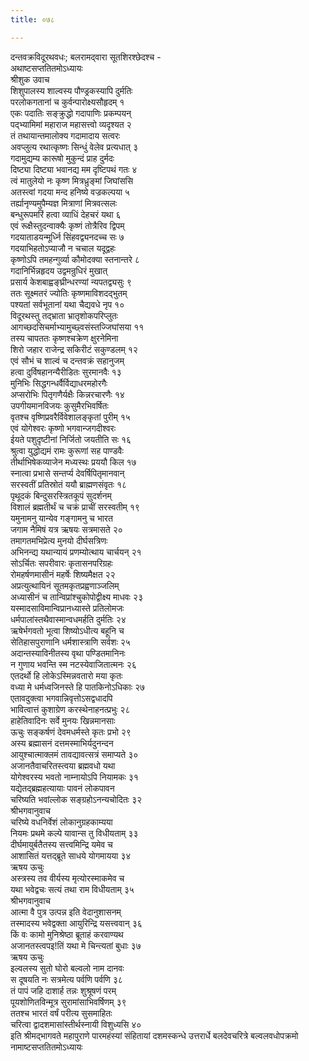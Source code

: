 ```yaml
---
title: ०७८

---
```

दन्तवक्रविदूरथवधः; बलरामद्‌वारा सूतशिरश्छेदश्च -  
अथाष्टसप्ततितमोऽध्यायः  
श्रीशुक उवाच  
शिशुपालस्य शाल्वस्य पौण्ड्रकस्यापि दुर्मतिः  
परलोकगतानां च कुर्वन्पारोक्ष्यसौहृदम् १  
एकः पदातिः सङ्क्रुद्धो गदापाणिः प्रकम्पयन्  
पद्भ्यामिमां महाराज महासत्त्वो व्यदृश्यत २  
तं तथायान्तमालोक्य गदामादाय सत्वरः  
अवप्लुत्य रथात्कृष्णः सिन्धुं वेलेव प्रत्यधात् ३  
गदामुद्यम्य कारूषो मुकुन्दं प्राह दुर्मदः  
दिष्ट्या दिष्ट्या भवानद्य मम दृष्टिपथं गतः ४  
त्वं मातुलेयो नः कृष्ण मित्रध्रुङ्मां जिघांससि  
अतस्त्वां गदया मन्द हनिष्ये वज्रकल्पया ५  
तर्ह्यानृण्यमुपैम्यज्ञ मित्राणां मित्रवत्सलः  
बन्धुरूपमरिं हत्वा व्याधिं देहचरं यथा ६  
एवं रूक्षैस्तुदन्वाक्यैः कृष्णं तोत्रैरिव द्विपम्  
गदयाताडयन्मूर्ध्नि सिंहवद्व्यनदच्च सः ७  
गदयाभिहतोऽप्याजौ न चचाल यदूद्वहः  
कृष्णोऽपि तमहन्गुर्व्या कौमोदक्या स्तनान्तरे ८  
गदानिर्भिन्नहृदय उद्वमन्रुधिरं मुखात्  
प्रसार्य केशबाह्वङ्घ्रीन्धरण्यां न्यपतद्व्यसुः ९  
ततः सूक्ष्मतरं ज्योतिः कृष्णमाविशदद्भुतम्  
पश्यतां सर्वभूतानां यथा चैद्यवधे नृप १०  
विदूरथस्तु तद्भ्राता भ्रातृशोकपरिप्लुतः  
आगच्छदसिचर्माभ्यामुच्छ्वसंस्तज्जिघांसया ११  
तस्य चापततः कृष्णश्चक्रेण क्षुरनेमिना  
शिरो जहार राजेन्द्र सकिरीटं सकुण्डलम् १२  
एवं सौभं च शाल्वं च दन्तवक्रं सहानुजम्  
हत्वा दुर्विषहानन्यैरीडितः सुरमानवैः १३  
मुनिभिः सिद्धगन्धर्वैर्विद्याधरमहोरगैः  
अप्सरोभिः पितृगणैर्यक्षैः किन्नरचारणैः १४  
उपगीयमानविजयः कुसुमैरभिवर्षितः  
वृतश्च वृष्णिप्रवरैर्विवेशालङ्कृतां पुरीम् १५  
एवं योगेश्वरः कृष्णो भगवान्जगदीश्वरः  
ईयते पशुदृष्टीनां निर्जितो जयतीति सः १६  
श्रुत्वा युद्धोद्यमं रामः कुरूणां सह पाण्डवैः  
तीर्थाभिषेकव्याजेन मध्यस्थः प्रययौ किल १७  
स्नात्वा प्रभासे सन्तर्प्य देवर्षिपितृमानवान्  
सरस्वतीं प्रतिस्रोतं ययौ ब्राह्मणसंवृतः १८  
पृथूदकं बिन्दुसरस्त्रितकूपं सुदर्शनम्  
विशालं ब्रह्मतीर्थं च चक्रं प्राचीं सरस्वतीम् १९  
यमुनामनु यान्येव गङ्गामनु च भारत  
जगाम नैमिषं यत्र ऋषयः सत्रमासते २०  
तमागतमभिप्रेत्य मुनयो दीर्घसत्रिणः  
अभिनन्द्य यथान्यायं प्रणम्योत्थाय चार्चयन् २१  
सोऽर्चितः सपरीवारः कृतासनपरिग्रहः  
रोमहर्षणमासीनं महर्षेः शिष्यमैक्षत २२  
अप्रत्युत्थायिनं सूतमकृतप्रह्वणाञ्जलिम्  
अध्यासीनं च तान्विप्रांश्चुकोपोद्वीक्ष्य माधवः २३  
यस्मादसाविमान्विप्रानध्यास्ते प्रतिलोमजः  
धर्मपालांस्तथैवास्मान्वधमर्हति दुर्मतिः २४  
ऋषेर्भगवतो भूत्वा शिष्योऽधीत्य बहूनि च  
सेतिहासपुराणानि धर्मशास्त्राणि सर्वशः २५  
अदान्तस्याविनीतस्य वृथा पण्डितमानिनः  
न गुणाय भवन्ति स्म नटस्येवाजितात्मनः २६  
एतदर्थो हि लोकेऽस्मिन्नवतारो मया कृतः  
वध्या मे धर्मध्वजिनस्ते हि पातकिनोऽधिकाः २७  
एतावदुक्त्वा भगवान्निवृत्तोऽसद्वधादपि  
भावित्वात्तं कुशाग्रेण करस्थेनाहनत्प्रभुः २८  
हाहेतिवादिनः सर्वे मुनयः खिन्नमानसाः  
ऊचुः सङ्कर्षणं देवमधर्मस्ते कृतः प्रभो २९  
अस्य ब्रह्मासनं दत्तमस्माभिर्यदुनन्दन  
आयुश्चात्माक्लमं तावद्यावत्सत्रं समाप्यते ३०  
अजानतैवाचरितस्त्वया ब्रह्मवधो यथा  
योगेश्वरस्य भवतो नाम्नायोऽपि नियामकः ३१  
यद्येतद्ब्रह्महत्यायाः पावनं लोकपावन  
चरिष्यति भवांल्लोक सङ्ग्रहोऽनन्यचोदितः ३२  
श्रीभगवानुवाच  
चरिष्ये वधनिर्वेशं लोकानुग्रहकाम्यया  
नियमः प्रथमे कल्पे यावान्स तु विधीयताम् ३३  
दीर्घमायुर्बतैतस्य सत्त्वमिन्द्रि यमेव च  
आशासितं यत्तद्ब्रूते साधये योगमायया ३४  
ऋषय ऊचुः  
अस्त्रस्य तव वीर्यस्य मृत्योरस्माकमेव च  
यथा भवेद्वचः सत्यं तथा राम विधीयताम् ३५  
श्रीभगवानुवाच  
आत्मा वै पुत्र उत्पन्न इति वेदानुशासनम्  
तस्मादस्य भवेद्वक्ता आयुरिन्द्रि यसत्त्ववान् ३६  
किं वः कामो मुनिश्रेष्ठा ब्रूताहं करवाण्यथ  
अजानतस्त्वपइ!तिं यथा मे चिन्त्यतां बुधाः ३७  
ऋषय ऊचुः  
इल्वलस्य सुतो घोरो बल्वलो नाम दानवः  
स दूषयति नः सत्रमेत्य पर्वणि पर्वणि ३८  
तं पापं जहि दाशार्ह तन्नः शुश्रूषणं परम्  
पूयशोणितविन्मूत्र सुरामांसाभिवर्षिणम् ३९  
ततश्च भारतं वर्षं परीत्य सुसमाहितः  
चरित्वा द्वादशमासांस्तीर्थस्नायी विशुध्यसि ४०  
इति श्रीमद्भागवते महापुराणे पारमहंस्यां संहितायां दशमस्कन्धे उत्तरार्धे बलदेवचरित्रे बल्वलवधोपक्रमो नामाष्टसप्ततितमोऽध्यायः